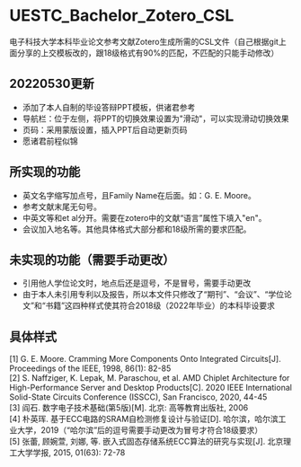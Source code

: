 # UESTC_Bachelor_Zotero_CSL
电子科技大学本科毕业论文参考文献Zotero生成所需的CSL文件（自己根据git上面分享的上交模板改的，跟18级格式有90%的匹配，不匹配的只能手动修改）
## 20220530更新
  - 添加了本人自制的毕设答辩PPT模板，供诸君参考
  - 导航栏：位于左侧，将PPT的切换效果设置为"滑动"，可以实现滑动切换效果
  - 页码：采用蒙版设置，插入PPT后自动更新页码
  - 愿诸君前程似锦
## 所实现的功能
  - 英文名字缩写加点号，且Family Name在后面。如：G. E. Moore。
  - 参考文献末尾无句号。
  - 中英文等和et al分开。需要在zotero中的文献“语言”属性下填入"en"。
  - 会议加入地名等。其他具体格式大部分都和18级所需的要求匹配。
## 未实现的功能（需要手动更改）
  - 引用他人学位论文时，地点后还是逗号，不是冒号，需要手动更改
  - 由于本人未引用专利以及报告，所以本文件只修改了“期刊”、“会议”、“学位论文”和“书籍”这四种样式使其符合2018级（2022年毕业）的本科毕设要求
## 具体样式
  [1]	G. E. Moore. Cramming More Components Onto Integrated Circuits[J]. Proceedings of the IEEE, 1998, 86(1): 82-85 \
  [2]	S. Naffziger, K. Lepak, M. Paraschou, et al. AMD Chiplet Architecture for High-Performance Server and Desktop Products[C]. 2020 IEEE International Solid-State Circuits Conference (ISSCC), San Francisco, 2020, 44-45 \
  [3]	阎石. 数字电子技术基础(第5版)[M]. 北京: 高等教育出版社, 2006 \
  [4]	朴英珲. 基于ECC电路的SRAM自检测修复设计与验证[D]. 哈尔滨，哈尔滨工业大学，2019（“哈尔滨”后的逗号需要手动更改为冒号才符合18级要求） \
  [5]	张蕾, 顾婉萱, 刘娜, 等. 嵌入式固态存储系统ECC算法的研究与实现[J]. 北京理工大学学报, 2015, 01(63): 72-78
